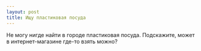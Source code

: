 ```yaml
---
layout: post 
title: Ищу пластиковая посуда 
--- 
```

Не могу нигде найти в городе пластиковая посуда. Подскажите, может в интернет-магазине где-то взять можно?